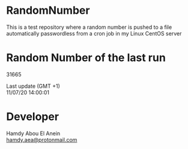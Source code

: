# RandomNumber    
This is a test repository where a random number is pushed to a file automatically passwordless from a cron job in my Linux CentOS server    
# Random Number of the last run   
31665
      
Last update (GMT +1)    
11/07/20 14:00:01
# Developer    
Hamdy Abou El Anein   
hamdy.aea@protonmail.com

